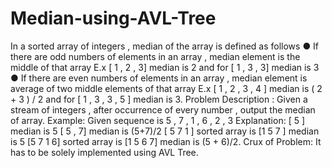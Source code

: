 # Median-using-AVL-Tree

In a sorted array of integers , median of the array is defined as follows
● If there are odd numbers of elements in an array , median element is the middle
of that array E.x [ 1 , 2 , 3] median is 2 and for [ 1 , 3 , 3] median is 3
● If there are even numbers of elements in an array , median element is average of
two middle elements of that array E.x [ 1 , 2 , 3 , 4 ] median is ( 2 + 3 ) / 2 and for
[ 1 , 3 , 3 , 5 ] median is 3.
Problem Description : Given a stream of integers , after occurrence of every
number , output the median of array.
Example: Given sequence is 5 , 7 , 1 , 6 , 2 , 3
Explanation: [ 5 ] median is 5 [ 5 , 7] median is (5+7)/2 [ 5 7 1 ] sorted array is
[1 5 7 ] median is 5 [5 7 1 6] sorted array is [1 5 6 7] median is (5 + 6)/2.
Crux of Problem: It has to be solely implemented using AVL Tree.
